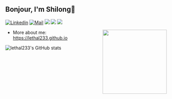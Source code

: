 ## Bonjour, I'm Shilong👋 

[![Linkedin](https://img.shields.io/badge/-LinkedIn-0A66C2?style=flat-square&logo=Linkedin&logoColor=white)](https://www.linkedin.com/in/shilong-li/)
[![Mail](https://img.shields.io/badge/-shilong.li213@gmail.com-critical?style=flat-square&logo=Gmail&logoColor=white&link=mailto:shilong.li213@gmail.com)](mailto:shilong.li213@gmail.com)
[![](https://img.shields.io/badge/-Java-007396?style=flat-square&logo=java&logoColor=white)](https://www.oracle.com/java/)
[![](https://img.shields.io/badge/-Python-3776AB?style=flat-square&logo=python&logoColor=white)](https://www.python.org/)
[![](https://img.shields.io/badge/-Go-00ADD8?style=flat-square&logo=go&logoColor=white)](https://golang.org/)
<!-- <img align="right" src="https://visitor-badge.glitch.me/badge?page_id=lethal233" /> -->

<img align='right' src='https://octodex.github.com/images/filmtocat.png' width='200"'>

- More about me: https://lethal233.github.io
<!-- - [Course Materials @ SUSTech](https://github.com/lethal233/course-collections) -->

<!-- ### One, two, three, Cheese! -->

<!-- - ⚡ A Senior UG @ SUSTech CSE
- 🔭 Software development <!-- - 😄 Wanting adventures --> 
<!-- - 🌱 Final-Year Project: web testing via Selenium (IDE) -->
<!-- - 💬 More about me: [homepage](https://lethal233.github.io)
- ✨ Contributions: [飞跃手册](https://sustech-application.com), [南科手册](https://sustech.online/), [fastjson](https://github.com/alibaba/fastjson), [easyexcel](https://github.com/alibaba/easyexcel)
- 🌱 SUSTech courses -- [Course Materials](https://github.com/lethal233/course-collections) -->

<!-- [![lethal233's GitHub stats](https://github-readme-stats.vercel.app/api?username=lethal233&count_private=true&theme=tokyonight&show_icons=true)](https://github.com/anuraghazra/github-readme-stats)
 -->
![lethal233's GitHub stats](https://github-readme-stats.vercel.app/api?username=lethal233&count_private=true&bg_color=40,C7EDE9,AFD7ED&title_color=458994&text_color=14446A&show_icons=true)

<!--
**lethal233/lethal233** is a ✨ _special_ ✨ repository because its `README.md` (this file) appears on your GitHub profile.

Here are some ideas to get you started:

- 🔭 I’m currently working on ...
- 🌱 I’m currently learning ...
- 👯 I’m looking to collaborate on ...
- 🤔 I’m looking for help with ...
- 💬 Ask me about ...
- 📫 How to reach me: ...
- 😄 Pronouns: ...
- ⚡ Fun fact: ...
-->

